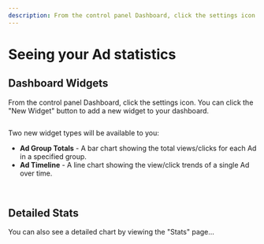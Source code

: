 ```yaml
---
description: From the control panel Dashboard, click the settings icon. You can click the "New Widget" button to add a new widget to your dashboard.
---
```


# Seeing your Ad statistics

## Dashboard Widgets

From the control panel Dashboard, click the settings icon. You can click the "New Widget" button to add a new widget to your dashboard.

<img :src="$withBase('/images/adwizard-new-widget.png')" class="dropshadow" alt="">

Two new widget types will be available to you:

- **Ad Group Totals** - A bar chart showing the total views/clicks for each Ad in a specified group.
- **Ad Timeline** - A line chart showing the view/click trends of a single Ad over time.

<img :src="$withBase('/images/adwizard-widget-grouptotals.png')" class="dropshadow" alt="">

<img :src="$withBase('/images/adwizard-widget-adtimeline.png')" class="dropshadow" alt="">

## Detailed Stats

You can also see a detailed chart by viewing the "Stats" page...

<img :src="$withBase('/images/adwizard-stats.png')" class="dropshadow" alt="">

